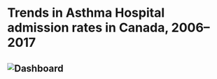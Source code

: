 # Trends in Asthma Hospital admission rates in Canada, 2006–2017

## ![Dashboard](https://tylee.shinyapps.io/Canada-Asthma-Hosp-Dashboard/)